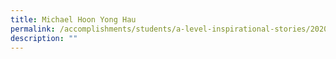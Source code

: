 ```yaml
---
title: Michael Hoon Yong Hau
permalink: /accomplishments/students/a-level-inspirational-stories/2020/michael/
description: ""
---
```

